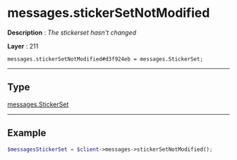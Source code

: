 # messages.stickerSetNotModified

**Description** : *The stickerset hasn&#039;t changed*

**Layer** : 211

```tl
messages.stickerSetNotModified#d3f924eb = messages.StickerSet;
```

---

## Type

[messages.StickerSet](type/messages.StickerSet)

---

## Example

```php
$messagesStickerSet = $client->messages->stickerSetNotModified();
```